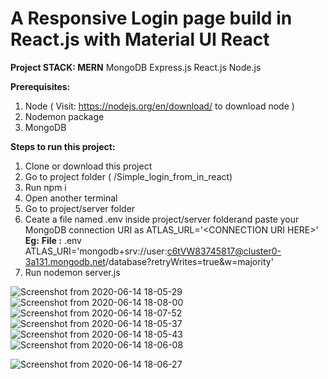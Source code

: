 # A Responsive Login page build in React.js with Material UI React

**Project STACK: MERN**
MongoDB Express.js React.js Node.js

**Prerequisites:**
1. Node ( Visit: https://nodejs.org/en/download/ to download node )
2. Nodemon package
3. MongoDB

**Steps to run this project:**
  1. Clone or download this project
  2. Go to project folder ( /Simple_login_from_in_react)
  3. Run npm i
  4. Open another terminal
  5. Go to project/server folder
  6. Ceate a file named .env inside project/server folderand paste your MongoDB connection URI as ATLAS_URL='\<CONNECTION URI HERE\>'
  **Eg:** 
  **File :** .env
  ATLAS_URI='mongodb+srv://user:c6tVW83745817@cluster0-3a131.mongodb.net/database?retryWrites=true&w=majority'
  7. Run nodemon server.js 

![Screenshot from 2020-06-14 18-05-29](https://user-images.githubusercontent.com/24733451/84593482-188ece80-ae6a-11ea-8c01-3eea66a30fd3.png)
![Screenshot from 2020-06-14 18-08-00](https://user-images.githubusercontent.com/24733451/84593462-10cf2a00-ae6a-11ea-9160-437bae54f740.png)
![Screenshot from 2020-06-14 18-07-52](https://user-images.githubusercontent.com/24733451/84593463-13318400-ae6a-11ea-99f7-3742c7a73f81.png)
![Screenshot from 2020-06-14 18-05-37](https://user-images.githubusercontent.com/24733451/84593481-17f63800-ae6a-11ea-99d6-8f40f7fd19a5.png)
![Screenshot from 2020-06-14 18-05-43](https://user-images.githubusercontent.com/24733451/84593478-175da180-ae6a-11ea-812c-551e4a711453.png)
![Screenshot from 2020-06-14 18-06-08](https://user-images.githubusercontent.com/24733451/84593471-1593de00-ae6a-11ea-883a-5a9fde4d5cd4.png)

![Screenshot from 2020-06-14 18-06-27](https://user-images.githubusercontent.com/24733451/84593467-1462b100-ae6a-11ea-87d5-4c6424919667.png)
